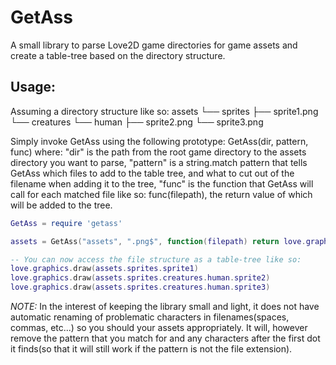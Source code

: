 # GetAss

A small library to parse Love2D game directories for game assets and create a table-tree based on the directory structure.

## Usage:
Assuming a directory structure like so:
assets
└── sprites
    ├── sprite1.png
    └── creatures
        └── human
            ├── sprite2.png
            └── sprite3.png 

Simply invoke GetAss using the following prototype: GetAss(dir, pattern, func) where:
    "dir" is the path from the root game directory to the assets directory you want to parse,
    "pattern" is a string.match pattern that tells GetAss which files to add to the table tree, and what to cut out of the filename when adding it to the tree,
    "func" is the function that GetAss will call for each matched file like so: func(filepath), the return value of which will be added to the tree.

```lua
GetAss = require 'getass'

assets = GetAss("assets", ".png$", function(filepath) return love.graphics.newImage(filepath) end)

-- You can now access the file structure as a table-tree like so:
love.graphics.draw(assets.sprites.sprite1)
love.graphics.draw(assets.sprites.creatures.human.sprite2)
love.graphics.draw(assets.sprites.creatures.human.sprite3)
```

*NOTE:* In the interest of keeping the library small and light, it does not have automatic renaming of problematic characters in filenames(spaces, commas, etc...) so you should your assets appropriately. It will, however remove the pattern that you match for and any characters after the first dot it finds(so that it will still work if the pattern is not the file extension).
